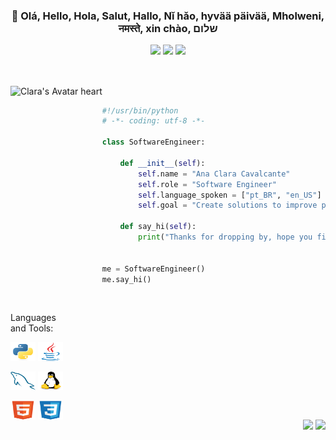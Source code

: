 <h3 align="center">👋 Olá, Hello, Hola, Salut, Hallo, Nǐ hǎo, hyvää päivää, Mholweni, नमस्ते, xin chào, שלום</h3>

<!-- Simple url header 
<p align="center">
  <!-- <a href="">Website</a> •  
  <a href="https://www.linkedin.com/in/anaclaracavalcante/">LinkedIn</a> •
  <a href="https://twitter.com/lauragift_">Twitter</a> •
  <a href="https://www.twitch.tv/meetclara">Twitch</a>
</p> -->

<!-- Url header with images -->
<p align="center"> 
  <!-- <a href="https://instagram.com/" target="_blank"><img src="https://img.shields.io/badge/-Instagram-%23E4405F?style=for-the-badge&logo=instagram&logoColor=white" target="_blank"></a> -->
 	<a href="https://www.twitch.tv/meetclara" target="_blank"><img src="https://img.shields.io/badge/Twitch-9146FF?style=for-the-badge&logo=twitch&logoColor=white" target="_blank"></a>
  <a href="https://twitter.com/anacavalc2" target="_blank"><img src="https://img.shields.io/badge/Twitter-1DA1F2?style=for-the-badge&logo=twitter&logoColor=white" target="_blank"></a>
  <a href="https://www.linkedin.com/in/anaclaracavalcante/" target="_blank"><img src="https://img.shields.io/badge/-LinkedIn-%230077B5?style=for-the-badge&logo=linkedin&logoColor=white" target="_blank"></a>
</div>

##

<div style="display: inline_block"><br>
  <img align="left" alt="Clara's Avatar heart" height="130" src="https://media.discordapp.net/attachments/423702191061205004/883979329674022952/avatar4.gif">
</div>

```python

#!/usr/bin/python
# -*- coding: utf-8 -*-

class SoftwareEngineer:

    def __init__(self):
        self.name = "Ana Clara Cavalcante"
        self.role = "Software Engineer"
        self.language_spoken = ["pt_BR", "en_US"]
        self.goal = "Create solutions to improve people's life"

    def say_hi(self):
        print("Thanks for dropping by, hope you find some of my work interesting.")


me = SoftwareEngineer()
me.say_hi()
```


<div style="display: block" align="left" style="margin: 0; padding: 0;"><br>
  <p> Languages <br> and Tools: </p>
  <img align="center" alt="Python Logo" height="30" width="40" src="https://raw.githubusercontent.com/devicons/devicon/master/icons/python/python-original.svg">
  <img align="center" alt="Java Logo" height="30" width="40" src="https://raw.githubusercontent.com/devicons/devicon/master/icons/java/java-original.svg">
  <br>
  <br>
  <img align="center" alt="MySQL Logo" height="30" width="40" src="https://raw.githubusercontent.com/devicons/devicon/master/icons/mysql/mysql-original.svg">
  <img align="center" alt="Linux Logo" height="30" width="40" src="https://raw.githubusercontent.com/devicons/devicon/master/icons/linux/linux-original.svg">
  <br>
  <br>
  <img align="center" alt="HTML Image" height="30" width="40" src="https://raw.githubusercontent.com/devicons/devicon/master/icons/html5/html5-original.svg">
  <img align="center" alt="CSS Image" height="30" width="40" src="https://raw.githubusercontent.com/devicons/devicon/master/icons/css3/css3-original.svg">
</div>

<div align="right" style="margin: 0; padding: 0; float: right;">
    <img height="145em" src="https://github-readme-stats.vercel.app/api?username=claracavalcante&show_icons=true&theme=dracula&include_all_commits=true&count_private=true"/>
    <img height="145em" src="https://github-readme-stats.vercel.app/api/top-langs/?username=claracavalcante&layout=compact&langs_count=5&theme=dracula"/>
</div>

##


<!--
<div align="right"> 

  ![Snake animation](https://github.com/rafaballerini/rafaballerini/blob/output/github-contribution-grid-snake.svg)
  
</div>
-->


<!--

![visitors](https://visitor-badge.laobi.icu/badge?page_id=claracavalcante.visitor-badge)


speech_balloon   Ask me about anything here! I am happy to help.
-> then create an issue in this repo and link to it




**claracavalcante/claracavalcante** is a ✨ _special_ ✨ repository because its `README.md` (this file) appears on your GitHub profile.

Here are some ideas to get you started:

- 🔭 I’m currently working on ...
- 🌱 I’m currently learning ...
- 👯 I’m looking to collaborate on ...
- 🤔 I’m looking for help with ...
- 💬 Ask me about ...
- 📫 How to reach me: ...
- 😄 Pronouns: ...
- ⚡ Fun fact: ...




Languages and tools:
![Java](https://img.shields.io/badge/-Java-black?logo=java&style=social)&nbsp;&nbsp;
![Spring](https://img.shields.io/badge/-Spring%20Framework-black?logo=spring&style=social)&nbsp;&nbsp;
![JavaScript](https://img.shields.io/badge/-JavaScript-black?logo=javascript&style=social)&nbsp;&nbsp;
![Python](https://img.shields.io/badge/-Python-black?logo=Python&style=social)&nbsp;&nbsp;
![C](https://img.shields.io/badge/-C-black?logo=c&style=social)&nbsp;&nbsp;
![Android](https://img.shields.io/badge/-Android-black?logo=android&style=social)&nbsp;&nbsp;
![HTML5](https://img.shields.io/badge/-HTML5-black?logo=html5&style=social)&nbsp;&nbsp;
![CSS3](https://img.shields.io/badge/-CSS3-black?logo=css3&style=social)&nbsp;&nbsp;
![jQuery](https://img.shields.io/badge/-jQuery-black?logo=jquery&style=social)&nbsp;&nbsp;
![Bootstrap](https://img.shields.io/badge/-Bootstrap-black?logo=bootstrap&style=social)&nbsp;&nbsp;
![MySQL](https://img.shields.io/badge/-MySQL-black?logo=mysql&style=social)&nbsp;&nbsp;
![Git](https://img.shields.io/badge/-Git-black?logo=git&style=social)&nbsp;&nbsp;
![GitHub](https://img.shields.io/badge/-GitHub-black?logo=github&style=social)&nbsp;&nbsp;
![LATEX](https://img.shields.io/badge/-LATEX-black?logo=latex&style=social)&nbsp;&nbsp;


Streak stats:
<img width="49%" src="https://github-readme-streak-stats.herokuapp.com/?user=claracavalcante&theme=dracula" />


Languages and tools:
<div style="display: inline_block"><br>
  <img align="center" alt="Python Logo" height="30" width="40" src="https://raw.githubusercontent.com/devicons/devicon/master/icons/python/python-original.svg">
  <img align="center" alt="Java Logo" height="30" width="40" src="https://raw.githubusercontent.com/devicons/devicon/master/icons/java/java-original.svg">
  <img align="center" alt="MySQL Logo" height="30" width="40" src="https://raw.githubusercontent.com/devicons/devicon/master/icons/mysql/mysql-original.svg">
  <img align="center" alt="Linux Logo" height="30" width="40" src="https://raw.githubusercontent.com/devicons/devicon/master/icons/linux/linux-original.svg">
  <img align="center" alt="HTML Image" height="30" width="40" src="https://raw.githubusercontent.com/devicons/devicon/master/icons/html5/html5-original.svg">
  <img align="center" alt="CSS Image" height="30" width="40" src="https://raw.githubusercontent.com/devicons/devicon/master/icons/css3/css3-original.svg">
</div>

-->
